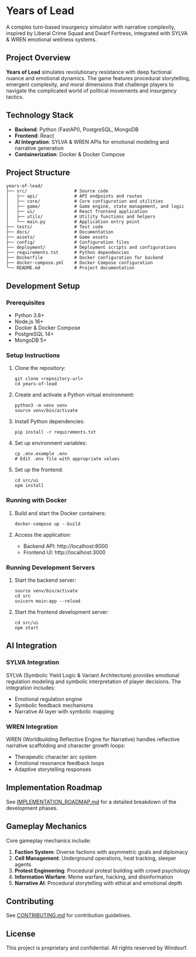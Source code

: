 # Years of Lead

A complex turn-based insurgency simulator with narrative complexity, inspired by Liberal Crime Squad and Dwarf Fortress, integrated with SYLVA & WREN emotional wellness systems.

## Project Overview

**Years of Lead** simulates revolutionary resistance with deep factional nuance and emotional dynamics. The game features procedural storytelling, emergent complexity, and moral dimensions that challenge players to navigate the complicated world of political movements and insurgency tactics.

## Technology Stack

- **Backend**: Python (FastAPI), PostgreSQL, MongoDB
- **Frontend**: React
- **AI Integration**: SYLVA & WREN APIs for emotional modeling and narrative generation
- **Containerization**: Docker & Docker Compose

## Project Structure

```
years-of-lead/
├── src/                  # Source code
│   ├── api/              # API endpoints and routes
│   ├── core/             # Core configuration and utilities
│   ├── game/             # Game engine, state management, and logic
│   ├── ui/               # React frontend application
│   ├── utils/            # Utility functions and helpers
│   └── main.py           # Application entry point
├── tests/                # Test code
├── docs/                 # Documentation
├── assets/               # Game assets
├── config/               # Configuration files
├── deployment/           # Deployment scripts and configurations
├── requirements.txt      # Python dependencies
├── Dockerfile            # Docker configuration for backend
├── docker-compose.yml    # Docker Compose configuration
└── README.md             # Project documentation
```

## Development Setup

### Prerequisites

- Python 3.8+
- Node.js 16+
- Docker & Docker Compose
- PostgreSQL 14+
- MongoDB 5+

### Setup Instructions

1. Clone the repository:
   ```
   git clone <repository-url>
   cd years-of-lead
   ```

2. Create and activate a Python virtual environment:
   ```
   python3 -m venv venv
   source venv/bin/activate
   ```

3. Install Python dependencies:
   ```
   pip install -r requirements.txt
   ```

4. Set up environment variables:
   ```
   cp .env.example .env
   # Edit .env file with appropriate values
   ```

5. Set up the frontend:
   ```
   cd src/ui
   npm install
   ```

### Running with Docker

1. Build and start the Docker containers:
   ```
   docker-compose up --build
   ```

2. Access the application:
   - Backend API: http://localhost:8000
   - Frontend UI: http://localhost:3000

### Running Development Servers

1. Start the backend server:
   ```
   source venv/bin/activate
   cd src
   uvicorn main:app --reload
   ```

2. Start the frontend development server:
   ```
   cd src/ui
   npm start
   ```

## AI Integration

### SYLVA Integration

SYLVA (Symbolic Yield Logic & Variant Architecture) provides emotional regulation modeling and symbolic interpretation of player decisions. The integration includes:

- Emotional regulation engine
- Symbolic feedback mechanisms
- Narrative AI layer with symbolic mapping

### WREN Integration

WREN (Worldbuilding Reflective Engine for Narrative) handles reflective narrative scaffolding and character growth loops:

- Therapeutic character arc system
- Emotional resonance feedback loops
- Adaptive storytelling responses

## Implementation Roadmap

See [IMPLEMENTATION_ROADMAP.md](IMPLEMENTATION_ROADMAP.md) for a detailed breakdown of the development phases.

## Gameplay Mechanics

Core gameplay mechanics include:

1. **Faction System**: Diverse factions with asymmetric goals and diplomacy
2. **Cell Management**: Underground operations, heat tracking, sleeper agents
3. **Protest Engineering**: Procedural protest building with crowd psychology
4. **Information Warfare**: Meme warfare, hacking, and disinformation
5. **Narrative AI**: Procedural storytelling with ethical and emotional depth

## Contributing

See [CONTRIBUTING.md](docs/CONTRIBUTING.md) for contribution guidelines.

## License

This project is proprietary and confidential. All rights reserved by Windsurf.
